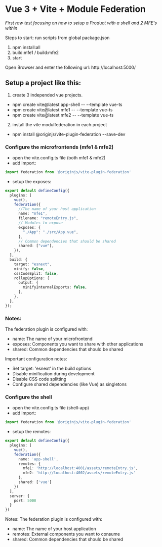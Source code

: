 # Vue 3 + Vite + Module Federation

*First raw test focusing on how to setup a Product with a shell and 2 MFE's within*

Steps to start:
run scripts from global package.json

1) npm install:all
2) build:mfe1 / build:mfe2
3) start

Open Browser and enter the following url: http://localhost:5000/



## Setup a project like this:

1) create 3 independed vue projects.
- npm create vite@latest app-shell -- --template vue-ts
- npm create vite@latest mfe1 -- --template vue-ts
- npm create vite@latest mfe2 -- --template vue-ts


2) install the vite modulfederation in each project

- npm install @originjs/vite-plugin-federation --save-dev

### Configure the microfrontends (mfe1 & mfe2)

- open the vite.config.ts file (both mfe1 & mfe2)
- add import: 
```ts
import federation from '@originjs/vite-plugin-federation'
```
- setup the exposes: 

```ts
export default defineConfig({
  plugins: [
    vue(),
    federation({
      //The name of your host application
      name: "mfe1",
      filename: "remoteEntry.js",
      // Modules to expose
      exposes: {
        "./App": "./src/App.vue",
      },
      // Common dependencies that should be shared
      shared: ["vue"],
    }),
  ],
  build: {
    target: "esnext",
    minify: false,
    cssCodeSplit: false,
    rollupOptions: {
      output: {
        minifyInternalExports: false,
      },
    },
  },
});
```

### Notes:

The federation plugin is configured with:

- name: The name of your microfrontend
- exposes: Components you want to share with other applications
- shared: Common dependencies that should be shared

Important configuration notes:

- Set target: 'esnext' in the build options
- Disable minification during development
- Disable CSS code splitting
- Configure shared dependencies (like Vue) as singletons


### Configure the shell

- open the vite.config.ts file (shell-app)
- add import: 
```ts
import federation from '@originjs/vite-plugin-federation'
```

- setup the remotes: 

```ts
export default defineConfig({
  plugins: [
    vue(),
    federation({
      name: 'app-shell',
      remotes: {
        mfe1: 'http://localhost:4001/assets/remoteEntry.js',
        mfe2: 'http://localhost:4002/assets/remoteEntry.js'
      },
      shared: ['vue']
    })
  ],
  server: {
    port: 5000
  }
})
```

Notes:
The federation plugin is configured with:

- name: The name of your host application
- remotes: External components you want to consume
- shared: Common dependencies that should be shared
